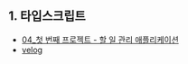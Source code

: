 ## 1. 타입스크립트
  - [04_첫 번째 프로젝트 - 할 일 관리 애플리케이션](https://github.com/EunJaePark/Typescript/blob/main/%EA%B0%95%EC%9D%98%EC%A0%95%EB%A6%AC/04_%EC%B2%AB%20%EB%B2%88%EC%A7%B8%20%ED%94%84%EB%A1%9C%EC%A0%9D%ED%8A%B8%20-%20%ED%95%A0%20%EC%9D%BC%20%EA%B4%80%EB%A6%AC%20%EC%95%A0%ED%94%8C%EB%A6%AC%EC%BC%80%EC%9D%B4%EC%85%98.md)
  - [velog](https://velog.io/@design0728/%EC%B2%AB-%EB%B2%88%EC%A7%B8-%ED%94%84%EB%A1%9C%EC%A0%9D%ED%8A%B8-%ED%95%A0-%EC%9D%BC-%EA%B4%80%EB%A6%AC-%EC%95%A0%ED%94%8C%EB%A6%AC%EC%BC%80%EC%9D%B4%EC%85%98)
